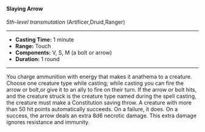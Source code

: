 #### Slaying Arrow
*5th-level transmutation* (Artificer,Druid,Ranger)
___
- **Casting Time:** 1 minute
- **Range:** Touch
- **Components:** V, S, M (a bolt or arrow)
- **Duration:** 1 round
---
You charge ammunition with energy that makes it
anathema to a creature. Choose one creature type
while casting; while casting you can fire the arrow
or bolt,or give it to an ally to fire on their turn. If
the arrow or bolt hits, and the creature struck is the
creature type named during the spell casting, the
creature must make a Constitution saving throw. A
creature with more than 50 hit points automatically
succeeds. On a failure, it does. On a success, the
arrow deals an extra 8d6 necrotic damage. This
extra damage ignores resistance and immunity.
